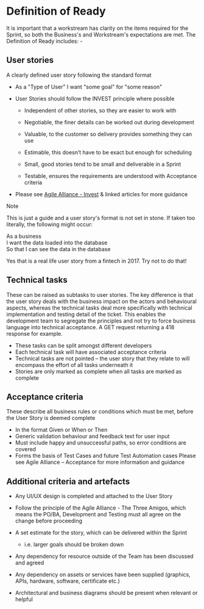 # Definition of Ready

It is important that a workstream has clarity on the items required for the Sprint, so both the Business's and Workstream's expectations are met. The Definition of Ready includes: -

## User stories
A clearly defined user story following the standard format
 
- As a "Type of User" I want "some goal" for "some reason"

- User Stories should follow the INVEST principle where possible

  - Independent of other stories, so they are easier to work with

  - Negotiable, the finer details can be worked out during development

  - Valuable, to the customer so delivery provides something they can use

  - Estimable, this doesn’t have to be exact but enough for scheduling

  - Small, good stories tend to be small and deliverable in a Sprint

  - Testable, ensures the requirements are understood with Acceptance criteria

- Please see [Agile Alliance - Invest](https://www.agilealliance.org/glossary/invest/) & linked articles for more guidance

> [!NOTE]
> This is just a guide and a user story's format is not set in stone. If taken too literally, the following might occur:
> 
> 
> As a business  
> I want the data loaded into the database  
> So that I can see the data in the database  
> 
> 
> Yes that is a real life user story from a fintech in 2017. Try not to do that!


## Technical tasks
These can be raised as subtasks to user stories. The key difference is that the user story deals with the business impact on the actors and behavioural aspects, whereas the technical tasks deal more specifically with technical implementation and testing detail of the ticket. This enables the development team to segregate the principles and not try to force business language into technical acceptance. A GET request returning a 418 response for example.
- These tasks can be split amongst different developers
- Each technical task will have associated acceptance criteria
- Technical tasks are not pointed – the user story that they relate to will encompass the effort of all tasks underneath it
- Stories are only marked as complete when all tasks are marked as complete

## Acceptance criteria
These describe all business rules or conditions which must be met, before the User Story is deemed complete
- In the format Given or When or Then
- Generic validation behaviour and feedback text for user input
- Must include happy and unsuccessful paths, so error conditions are covered
- Forms the basis of Test Cases and future Test Automation cases
Please see Agile Alliance – Acceptance for more information and guidance

## Additional criteria and artefacts
- Any UI/UX design is completed and attached to the User Story

- Follow the principle of the Agile Alliance - The Three Amigos, which means the
 PO/BA, Development and Testing must all agree on the change before proceeding

- A set estimate for the story, which can be delivered within the Sprint
  - i.e. larger goals should be broken down

- Any dependency for resource outside of the Team has been discussed and agreed

- Any dependency on assets or services have been supplied (graphics, APIs,
 hardware, software, certificate etc.)

- Architectural and business diagrams should be present when relevant or helpful
